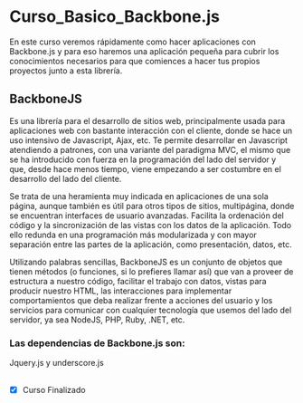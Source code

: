 # Curso_Basico_Backbone.js
 En este curso veremos rápidamente como hacer aplicaciones con Backbone.js y para eso haremos una aplicación pequeña para cubrir los conocimientos necesarios para que comiences a hacer tus propios proyectos junto a esta librería. <br>

## BackboneJS 
Es una librería para el desarrollo de sitios web, principalmente usada para aplicaciones web con bastante interacción con el cliente, donde se hace un uso intensivo de Javascript, Ajax, etc. Te permite desarrollar en Javascript atendiendo a patrones, con una variante del paradigma MVC, el mismo que se ha introducido con fuerza en la programación del lado del servidor y que, desde hace menos tiempo, viene empezando a ser costumbre en el desarrollo del lado del cliente. <br>

Se trata de una heramienta muy indicada en aplicaciones de una sola página, aunque también es útil para otros tipos de sitios, multipágina, donde se encuentran interfaces de usuario avanzadas. Facilita la ordenación del código y la sincronización de las vistas con los datos de la aplicación. Todo ello redunda en una programación más modularizada y con mayor separación entre las partes de la aplicación, como presentación, datos, etc. <br>

Utilizando palabras sencillas, BackboneJS es un conjunto de objetos que tienen métodos (o funciones, si lo prefieres llamar así) que van a proveer de estructura a nuestro código, facilitar el trabajo con datos, vistas para producir nuestro HTML, las interacciones para implementar comportamientos que deba realizar frente a acciones del usuario y los servicios para comunicar con cualquier tecnología que usemos del lado del servidor, ya sea NodeJS, PHP, Ruby, .NET, etc.

### Las dependencias de Backbone.js son:
Jquery.js y underscore.js <br><br>

- [x] Curso Finalizado

